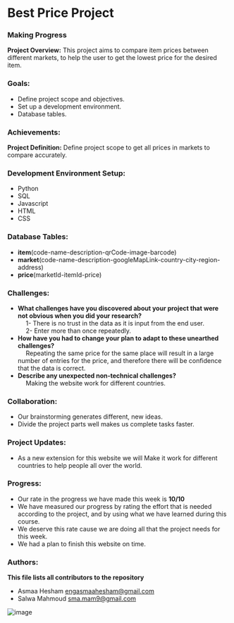 # Best Price Project
### Making Progress
**Project Overview:**
This project aims to compare item prices between different markets, to help the user to get the lowest price for the desired item.

### Goals:
- Define project scope and objectives.
- Set up a development environment.
- Database tables.

### Achievements:
**Project Definition:**
Define project scope to get all prices in markets to compare accurately.

### Development Environment Setup:
- Python
- SQL
- Javascript
- HTML
- CSS

### Database Tables:
- **item**(code-name-description-qrCode-image-barcode)
- **market**(code-name-description-googleMapLink-country-city-region-address)
- **price**(marketId-itemId-price)

### Challenges:
- **What challenges have you discovered about your project that were not obvious when you did your research?**
  <br /> 
   &emsp; 1- There is no trust in the data as it is input from the end user.
  <br /> 
   &emsp; 2- Enter more than once repeatedly.
- **How have you had to change your plan to adapt to these unearthed challenges?**
  <br /> 
  &emsp; Repeating the same price for the same place will result in a large number of entries for the price, and therefore there will be confidence that the data is correct.
- **Describe any unexpected non-technical challenges?**
  <br /> 
  &emsp; Making the website work for different countries.

### Collaboration:
- Our brainstorming generates different, new ideas.
- Divide the project parts well makes us complete tasks faster.

### Project Updates:
- As a new extension for this website we will Make it work for different countries to help people all over the world.

### Progress:
- Our rate in the progress we have made this week is  **10/10**
- We have measured our progress by rating the effort that is needed according to the project, and by using what we have learned during this course.
- We deserve this rate cause we are doing all that the project needs for this week.
- We had a plan to finish this website on time.

### Authors:
**This file lists all contributors to the repository**
- Asmaa Hesham <engasmaahesham@gmail.com>
- Salwa Mahmoud <sma.mam9@gmail.com>
	

![image](https://github.com/Asmaa26189/BestPrice/assets/108579670/57c5d28e-ffb5-43e5-9320-c3838d1a11e9)
